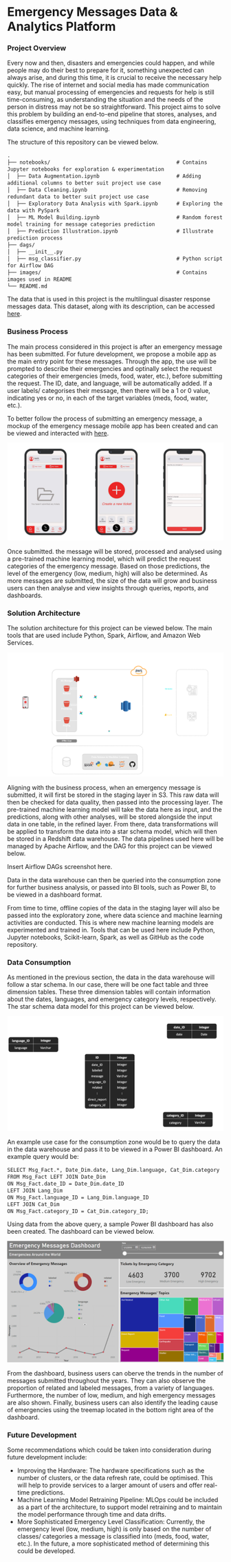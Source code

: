 # Emergency Messages Data & Analytics Platform

### Project Overview
Every now and then, disasters and emergencies could happen, and while people may do their best to prepare for it, something unexpected can always arise, and  during this time, it is crucial to receive the necessary help quickly. The rise of internet and social media has made communication easy, but manual processing of emergencies and requests for help is still time-consuming, as understanding the situation and the needs of the person in distress may not be so straightforward. This project aims to solve this problem by building an end-to-end pipeline that stores, analyses, and classifies emergency messages, using techniques from data engineering, data science, and machine learning.

The structure of this repository can be viewed below.

    .
    ├── notebooks/                                         # Contains Jupyter notebooks for exploration & experimentation
    │  ├── Data Augmentation.ipynb                         # Adding additional columns to better suit project use case
    │  ├── Data Cleaning.ipynb                             # Removing redundant data to better suit project use case
    │  ├── Exploratory Data Analysis with Spark.ipynb      # Exploring the data with PySpark
    │  ├── ML Model Building.ipynb                         # Random forest model training for message categories prediction
    │  ├── Prediction Illustration.ipynb                   # Illustrate prediction process
    ├── dags/
    │  ├── __init__.py
    │  ├── msg_classifier.py                               # Python script for Airflow DAG
    ├── images/                                            # Contains images used in README
    └── README.md

The data that is used in this project is the multilingual disaster response messages data. This dataset, along with its description, can be accessed [here](https://www.kaggle.com/datasets/landlord/multilingual-disaster-response-messages).

### Business Process
The main process considered in this project is after an emergency message has been submitted. For future development, we propose a mobile app as the main entry point for these messages. Through the app, the use will be prompted to describe their emergencies and optinally select the request categories of their emergencies (meds, food, water, etc.), before submitting the request. The ID, date, and language, will be automatically added. If a user labels/ categorises their message, then there will be a 1 or 0 value, indicating yes or no, in each of the target variables (meds, food, water, etc.).

To better follow the process of submitting an emergency message, a mockup of the emergency message mobile app has been created and can be viewed and interacted with [here](https://rp.mockplus.com/run/mZjA1toNnZ/lcyvCAMMEB?cps=hide&rps=hide&nav=1&ha=0&la=0&fc=0&dt=iphoneX&out=0&rt=1).

![Mockup](https://github.com/Gianatmaja/Emergency-Messages-Data-Analytics-Platform/blob/main/Images/Screenshot_2022-11-17_at_9.35.33_PM-removebg.png)

Once submitted. the message will be stored, processed and analysed using a pre-trained machine learning model, which will predict the request categories of the emergency message. Based on those predictions, the level of the emergency (low, medium, high) will also be determined. As more messages are submitted, the size of the data will grow and business users can then analyse and view insights through queries, reports, and dashboards.

### Solution Architecture
The solution architecture for this project can be viewed below. The main tools that are used include Python, Spark, Airflow, and Amazon Web Services.

![Architecture](https://github.com/Gianatmaja/Emergency-Messages-Data-Analytics-Platform/blob/main/Images/Picture5.png)

Aligning with the business process, when an emergency message is submitted, it will first be stored in the staging layer in S3. This raw data will then be checked for data quality, then passed into the processing layer. The pre-trained machine learning model will take the data here as input, and the predictions, along with other analyses, will be stored alongside the input data in one table, in the refined layer. From there, data transformations will be applied to transform the data into a star schema model, which will then be stored in a Redshift data warehouse. The data pipelines used here will be managed by Apache Airflow, and the DAG for this project can be viewed below.

Insert Airflow DAGs screenshot here.

Data in the data warehouse can then be queried into the consumption zone for further business analysis, or passed into BI tools, such as Power BI, to be viewed in a dashboard format.

From time to time, offline copies of the data in the staging layer will also be passed into the exploratory zone, where data science and machine learning activities are conducted. This is where new machine learning models are experimented and trained in. Tools that can be used here include Python, Jupyter notebooks, Scikit-learn, Spark, as well as GitHub as the code repository.

### Data Consumption
As mentioned in the previous section, the data in the data warehouse will follow a star schema. In our case, there will be one fact table and three dimension tables. These three dimension tables will contain information about the dates, languages, and emergency category levels, respectively. The star schema data model for this project can be viewed below.

![Schema](https://github.com/Gianatmaja/Emergency-Messages-Data-Analytics-Platform/blob/main/Images/Picture6.png)

An example use case for the consumption zone would be to query the data in the data warehouse and pass it to be viewed in a Power BI dashboard. An example query would be:
                      
    SELECT Msg_Fact.*, Date_Dim.date, Lang_Dim.language, Cat_Dim.category 
    FROM Msg_Fact LEFT JOIN Date_Dim 
    ON Msg_Fact.date_ID = Date_Dim.date_ID 
    LEFT JOIN Lang_Dim 
    ON Msg_Fact.language_ID = Lang_Dim.language_ID 
    LEFT JOIN Cat_Dim 
    ON Msg_Fact.category_ID = Cat_Dim.category_ID;
    
Using data from the above query, a sample Power BI dashboard has also been created. The dashboard can be viewed below.

![Dashboard](https://github.com/Gianatmaja/Emergency-Messages-Data-Analytics-Platform/blob/main/Images/Dashboard.png)

From the dashboard, business users can oberve the trends in the number of messages submitted throughout the years. They can also observe the proportion of related and labeled messages, from a variety of languages. Furthermore, the number of low, medium, and high emergency messages are also shown. Finally, business users can also identify the leading cause of emergencies using the treemap located in the bottom right area of the dashboard.

### Future Development
Some recommendations which could be taken into consideration during future development include:
- Improving the Hardware: The hardware specifications such as the number of clusters, or the data refresh rate, could be optimised. This will help to provide services to a larger amount of users and offer real-time predictions.
- Machine Learning Model Retraining Pipeline: MLOps could be included as a part of the architecture, to support model retraining and to maintain the model performance through time and data drifts.
- More Sophisticated Emergency Level Classification: Currently, the emergency level (low, medium, high) is only based on the number of classes/ categories a message is classified into (meds, food, water, etc.). In the future, a more sophisticated method of determining this could be developed.
